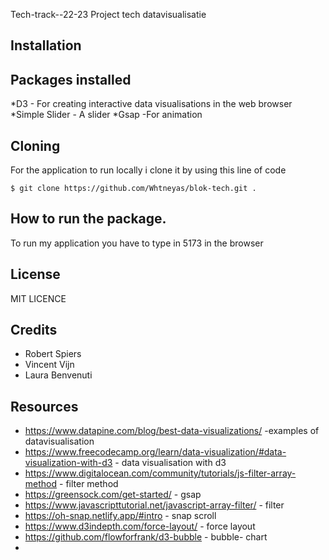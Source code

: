 Tech-track--22-23
Project tech datavisualisatie


## Installation

## Packages installed 
*D3 - For creating interactive data visualisations in the web browser 
*Simple Slider - A slider 
*Gsap -For animation


## Cloning
 For the application to run locally i clone it by using this line of code 

`$ git clone https://github.com/Whtneyas/blok-tech.git .`


## How to run the package. 
 To run my application you have to type in 5173 in the browser 

## License
MIT LICENCE 

## Credits
 - Robert Spiers  
 - Vincent Vijn
 - Laura Benvenuti
 

## Resources 
- https://www.datapine.com/blog/best-data-visualizations/ -examples of datavisualisation 
- https://www.freecodecamp.org/learn/data-visualization/#data-visualization-with-d3 - data visualisation with d3 
-  https://www.digitalocean.com/community/tutorials/js-filter-array-method - filter method
-  https://greensock.com/get-started/ - gsap
-  https://www.javascripttutorial.net/javascript-array-filter/ - filter
-  https://oh-snap.netlify.app/#intro - snap scroll
-  https://www.d3indepth.com/force-layout/ - force layout 
-  https://github.com/flowforfrank/d3-bubble - bubble- chart 
-  

      
  
 

 
  
  







    



















